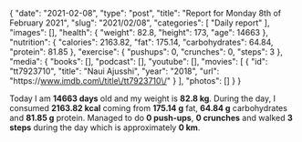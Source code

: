{
    "date": "2021-02-08",
    "type": "post",
    "title": "Report for Monday 8th of February 2021",
    "slug": "2021\/02\/08",
    "categories": [
        "Daily report"
    ],
    "images": [],
    "health": {
        "weight": 82.8,
        "height": 173,
        "age": 14663
    },
    "nutrition": {
        "calories": 2163.82,
        "fat": 175.14,
        "carbohydrates": 64.84,
        "protein": 81.85
    },
    "exercise": {
        "pushups": 0,
        "crunches": 0,
        "steps": 3
    },
    "media": {
        "books": [],
        "podcast": [],
        "youtube": [],
        "movies": [
            {
                "id": "tt7923710",
                "title": "Naui Ajusshi",
                "year": "2018",
                "url": "https:\/\/www.imdb.com\/title\/tt7923710\/"
            }
        ],
        "photos": []
    }
}

Today I am <strong>14663 days</strong> old and my weight is <strong>82.8 kg</strong>. During the day, I consumed <strong>2163.82 kcal</strong> coming from <strong>175.14 g</strong> fat, <strong>64.84 g</strong> carbohydrates and <strong>81.85 g</strong> protein. Managed to do <strong>0 push-ups</strong>, <strong>0 crunches</strong> and walked <strong>3 steps</strong> during the day which is approximately <strong>0 km</strong>.